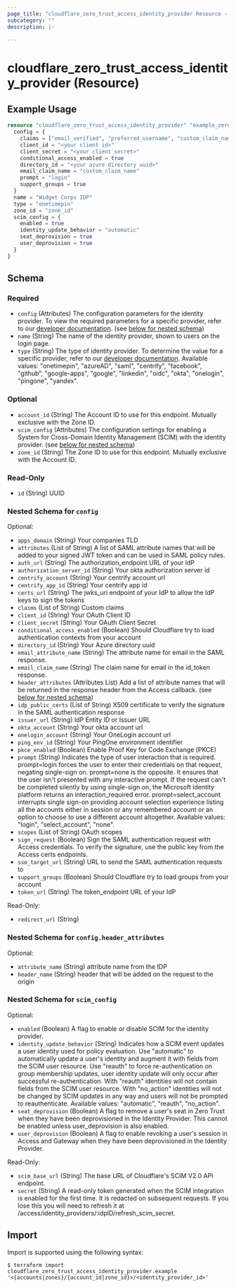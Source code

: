 ```yaml
---
page_title: "cloudflare_zero_trust_access_identity_provider Resource - Cloudflare"
subcategory: ""
description: |-
  
---
```


# cloudflare_zero_trust_access_identity_provider (Resource)



## Example Usage

```terraform
resource "cloudflare_zero_trust_access_identity_provider" "example_zero_trust_access_identity_provider" {
  config = {
    claims = ["email_verified", "preferred_username", "custom_claim_name"]
    client_id = "<your client id>"
    client_secret = "<your client secret>"
    conditional_access_enabled = true
    directory_id = "<your azure directory uuid>"
    email_claim_name = "custom_claim_name"
    prompt = "login"
    support_groups = true
  }
  name = "Widget Corps IDP"
  type = "onetimepin"
  zone_id = "zone_id"
  scim_config = {
    enabled = true
    identity_update_behavior = "automatic"
    seat_deprovision = true
    user_deprovision = true
  }
}
```

<!-- schema generated by tfplugindocs -->
## Schema

### Required

- `config` (Attributes) The configuration parameters for the identity provider. To view the required parameters for a specific provider, refer to our [developer documentation](https://developers.cloudflare.com/cloudflare-one/identity/idp-integration/). (see [below for nested schema](#nestedatt--config))
- `name` (String) The name of the identity provider, shown to users on the login page.
- `type` (String) The type of identity provider. To determine the value for a specific provider, refer to our [developer documentation](https://developers.cloudflare.com/cloudflare-one/identity/idp-integration/).
Available values: "onetimepin", "azureAD", "saml", "centrify", "facebook", "github", "google-apps", "google", "linkedin", "oidc", "okta", "onelogin", "pingone", "yandex".

### Optional

- `account_id` (String) The Account ID to use for this endpoint. Mutually exclusive with the Zone ID.
- `scim_config` (Attributes) The configuration settings for enabling a System for Cross-Domain Identity Management (SCIM) with the identity provider. (see [below for nested schema](#nestedatt--scim_config))
- `zone_id` (String) The Zone ID to use for this endpoint. Mutually exclusive with the Account ID.

### Read-Only

- `id` (String) UUID

<a id="nestedatt--config"></a>
### Nested Schema for `config`

Optional:

- `apps_domain` (String) Your companies TLD
- `attributes` (List of String) A list of SAML attribute names that will be added to your signed JWT token and can be used in SAML policy rules.
- `auth_url` (String) The authorization_endpoint URL of your IdP
- `authorization_server_id` (String) Your okta authorization server id
- `centrify_account` (String) Your centrify account url
- `centrify_app_id` (String) Your centrify app id
- `certs_url` (String) The jwks_uri endpoint of your IdP to allow the IdP keys to sign the tokens
- `claims` (List of String) Custom claims
- `client_id` (String) Your OAuth Client ID
- `client_secret` (String) Your OAuth Client Secret
- `conditional_access_enabled` (Boolean) Should Cloudflare try to load authentication contexts from your account
- `directory_id` (String) Your Azure directory uuid
- `email_attribute_name` (String) The attribute name for email in the SAML response.
- `email_claim_name` (String) The claim name for email in the id_token response.
- `header_attributes` (Attributes List) Add a list of attribute names that will be returned in the response header from the Access callback. (see [below for nested schema](#nestedatt--config--header_attributes))
- `idp_public_certs` (List of String) X509 certificate to verify the signature in the SAML authentication response
- `issuer_url` (String) IdP Entity ID or Issuer URL
- `okta_account` (String) Your okta account url
- `onelogin_account` (String) Your OneLogin account url
- `ping_env_id` (String) Your PingOne environment identifier
- `pkce_enabled` (Boolean) Enable Proof Key for Code Exchange (PKCE)
- `prompt` (String) Indicates the type of user interaction that is required. prompt=login forces the user to enter their credentials on that request, negating single-sign on. prompt=none is the opposite. It ensures that the user isn't presented with any interactive prompt. If the request can't be completed silently by using single-sign on, the Microsoft identity platform returns an interaction_required error. prompt=select_account interrupts single sign-on providing account selection experience listing all the accounts either in session or any remembered account or an option to choose to use a different account altogether.
Available values: "login", "select_account", "none".
- `scopes` (List of String) OAuth scopes
- `sign_request` (Boolean) Sign the SAML authentication request with Access credentials. To verify the signature, use the public key from the Access certs endpoints.
- `sso_target_url` (String) URL to send the SAML authentication requests to
- `support_groups` (Boolean) Should Cloudflare try to load groups from your account
- `token_url` (String) The token_endpoint URL of your IdP

Read-Only:

- `redirect_url` (String)

<a id="nestedatt--config--header_attributes"></a>
### Nested Schema for `config.header_attributes`

Optional:

- `attribute_name` (String) attribute name from the IDP
- `header_name` (String) header that will be added on the request to the origin



<a id="nestedatt--scim_config"></a>
### Nested Schema for `scim_config`

Optional:

- `enabled` (Boolean) A flag to enable or disable SCIM for the identity provider.
- `identity_update_behavior` (String) Indicates how a SCIM event updates a user identity used for policy evaluation. Use "automatic" to automatically update a user's identity and augment it with fields from the SCIM user resource. Use "reauth" to force re-authentication on group membership updates, user identity update will only occur after successful re-authentication. With "reauth" identities will not contain fields from the SCIM user resource. With "no_action" identities will not be changed by SCIM updates in any way and users will not be prompted to reauthenticate.
Available values: "automatic", "reauth", "no_action".
- `seat_deprovision` (Boolean) A flag to remove a user's seat in Zero Trust when they have been deprovisioned in the Identity Provider.  This cannot be enabled unless user_deprovision is also enabled.
- `user_deprovision` (Boolean) A flag to enable revoking a user's session in Access and Gateway when they have been deprovisioned in the Identity Provider.

Read-Only:

- `scim_base_url` (String) The base URL of Cloudflare's SCIM V2.0 API endpoint.
- `secret` (String) A read-only token generated when the SCIM integration is enabled for the first time.  It is redacted on subsequent requests.  If you lose this you will need to refresh it at /access/identity_providers/:idpID/refresh_scim_secret.

## Import

Import is supported using the following syntax:

```shell
$ terraform import cloudflare_zero_trust_access_identity_provider.example '<{accounts|zones}/{account_id|zone_id}>/<identity_provider_id>'
```
